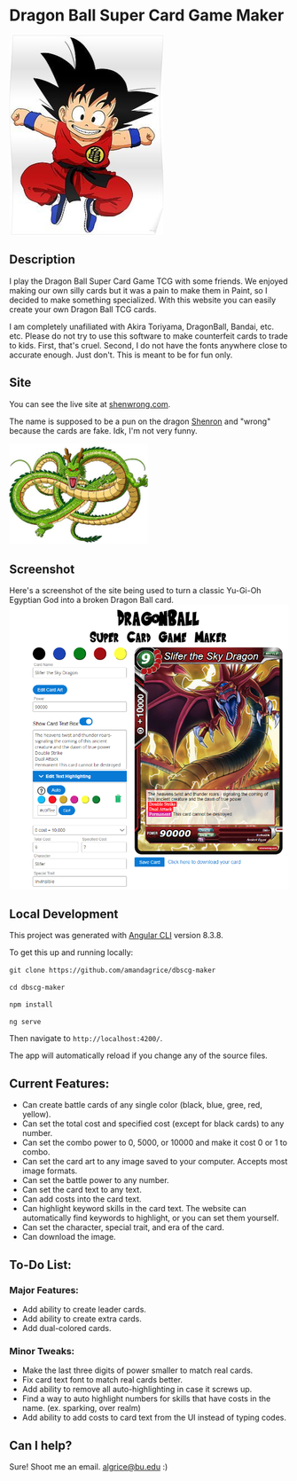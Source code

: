 # Dragon Ball Super Card Game Maker

![](./images/goku.jpg)

## Description

I play the Dragon Ball Super Card Game TCG with some friends. We enjoyed making our own silly cards but it was a pain to make them in Paint, so I decided to make something specialized. With this website you can easily create your own Dragon Ball TCG cards.

I am completely unafiliated with Akira Toriyama, DragonBall, Bandai, etc. etc. Please do not try to use this software to make counterfeit cards to trade to kids. First, that's cruel. Second, I do not have the fonts anywhere close to accurate enough. Just don't. This is meant to be for fun only.  

## Site

You can see the live site at [shenwrong.com](http:shenwrong.com/).

The name is supposed to be a pun on the dragon [Shenron](https://dragonball.fandom.com/wiki/Shenron) and "wrong" because the cards are fake. Idk, I'm not very funny. 

<img src="./images/shenlong.jpg" width="250">

## Screenshot 

Here's a screenshot of the site being used to turn a classic Yu-Gi-Oh Egyptian God into a broken Dragon Ball card. 
![](./images/screenshot.PNG)


## Local Development

This project was generated with [Angular CLI](https://github.com/angular/angular-cli) version 8.3.8.

To get this up and running locally:

  `git clone https://github.com/amandagrice/dbscg-maker`
  
  `cd dbscg-maker`
  
  `npm install`
  
  `ng serve`
  
Then navigate to `http://localhost:4200/`. 

The app will automatically reload if you change any of the source files.

## Current Features:

- Can create battle cards of any single color (black, blue, gree, red, yellow).
- Can set the total cost and specified cost (except for black cards) to any number.
- Can set the combo power to 0, 5000, or 10000 and make it cost 0 or 1 to combo.
- Can set the card art to any image saved to your computer. Accepts most image formats.
- Can set the battle power to any number. 
- Can set the card text to any text. 
- Can add costs into the card text. 
- Can highlight keyword skills in the card text. The website can automatically find keywords to highlight, or you can set them yourself. 
- Can set the character, special trait, and era of the card. 
- Can download the image. 

## To-Do List:

### Major Features:
- Add ability to create leader cards.
- Add ability to create extra cards.
- Add dual-colored cards.

### Minor Tweaks:
- Make the last three digits of power smaller to match real cards.
- Fix card text font to match real cards better.
- Add ability to remove all auto-highlighting in case it screws up.
- Find a way to auto highlight numbers for skills that have costs in the name. (ex. sparking, over realm)
- Add ability to add costs to card text from the UI instead of typing codes. 

## Can I help?

Sure! Shoot me an email. algrice@bu.edu :)
